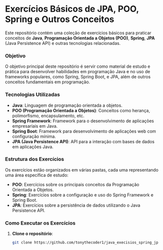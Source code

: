 # Exercícios Básicos de JPA, POO, Spring e Outros Conceitos

Este repositório contém uma coleção de exercícios básicos para praticar conceitos de **Java**, **Programação Orientada a Objetos (POO)**, **Spring**, **JPA** (Java Persistence API) e outras tecnologias relacionadas. 

### Objetivo

O objetivo principal deste repositório é servir como material de estudo e prática para desenvolver habilidades em programação Java e no uso de frameworks populares, como Spring, Spring Boot, e JPA, além de outros conceitos fundamentais em programação.

### Tecnologias Utilizadas

- **Java**: Linguagem de programação orientada a objetos.
- **POO (Programação Orientada a Objetos)**: Conceitos como herança, polimorfismo, encapsulamento, etc.
- **Spring Framework**: Framework para o desenvolvimento de aplicações empresariais em Java.
- **Spring Boot**: Framework para desenvolvimento de aplicações web com configuração mínima.
- **JPA (Java Persistence API)**: API para a interação com bases de dados em aplicações Java.

### Estrutura dos Exercícios

Os exercícios estão organizados em várias pastas, cada uma representando uma área específica de estudo:

- **POO**: Exercícios sobre os principais conceitos da Programação Orientada a Objetos.
- **Spring**: Exercícios sobre a configuração e uso do Spring Framework e Spring Boot.
- **JPA**: Exercícios sobre a persistência de dados utilizando o Java Persistence API.

### Como Executar os Exercícios

1. **Clone o repositório**:
   ```bash
   git clone https://github.com/tonythecoder1/java_execisios_spring_jpa_etc.git

